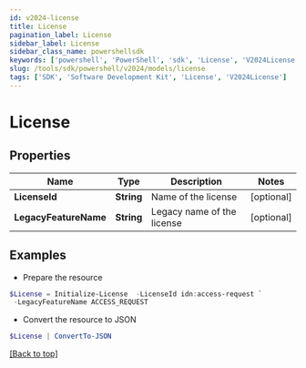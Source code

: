 ```yaml
---
id: v2024-license
title: License
pagination_label: License
sidebar_label: License
sidebar_class_name: powershellsdk
keywords: ['powershell', 'PowerShell', 'sdk', 'License', 'V2024License'] 
slug: /tools/sdk/powershell/v2024/models/license
tags: ['SDK', 'Software Development Kit', 'License', 'V2024License']
---
```



# License

## Properties

Name | Type | Description | Notes
------------ | ------------- | ------------- | -------------
**LicenseId** | **String** | Name of the license | [optional] 
**LegacyFeatureName** | **String** | Legacy name of the license | [optional] 

## Examples

- Prepare the resource
```powershell
$License = Initialize-License  -LicenseId idn:access-request `
 -LegacyFeatureName ACCESS_REQUEST
```

- Convert the resource to JSON
```powershell
$License | ConvertTo-JSON
```


[[Back to top]](#) 

